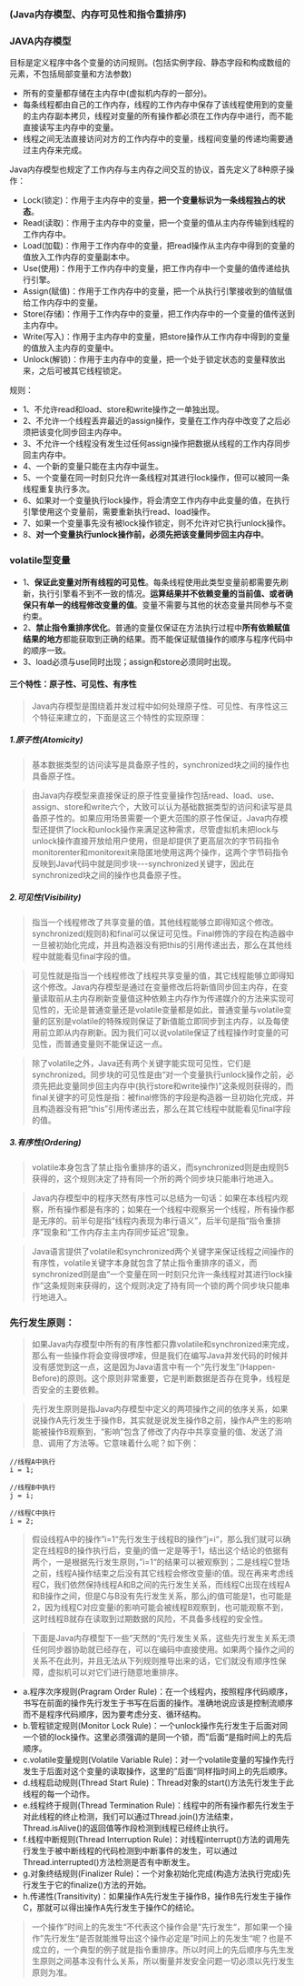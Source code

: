 ###  (Java内存模型、内存可见性和指令重排序)
### JAVA内存模型
目标是定义程序中各个变量的访问规则。(包括实例字段、静态字段和构成数组的元素，不包括局部变量和方法参数)
- 所有的变量都存储在主内存中(虚拟机内存的一部分)。
- 每条线程都由自己的工作内存，线程的工作内存中保存了该线程使用到的变量的主内存副本拷贝，线程对变量的所有操作都必须在工作内存中进行，而不能直接读写主内存中的变量。
- 线程之间无法直接访问对方的工作内存中的变量，线程间变量的传递均需要通过主内存来完成。

Java内存模型也规定了工作内存与主内存之间交互的协议，首先定义了8种原子操作：

- Lock(锁定)：作用于主内存中的变量，**把一个变量标识为一条线程独占的状态**。
- Read(读取)：作用于主内存中的变量，把一个变量的值从主内存传输到线程的工作内存中。
- Load(加载)：作用于工作内存中的变量，把read操作从主内存中得到的变量的值放入工作内存的变量副本中。
- Use(使用)：作用于工作内存中的变量，把工作内存中一个变量的值传递给执行引擎。
- Assign(赋值)：作用于工作内存中的变量，把一个从执行引擎接收到的值赋值给工作内存中的变量。
- Store(存储)：作用于工作内存中的变量，把工作内存中的一个变量的值传送到主内存中。
- Write(写入)：作用于主内存中的变量，把store操作从工作内存中得到的变量的值放入主内存的变量中。
- Unlock(解锁)：作用于主内存中的变量，把一个处于锁定状态的变量释放出来，之后可被其它线程锁定。

规则：
- 1、不允许read和load、store和write操作之一单独出现。
- 2、不允许一个线程丢弃最近的assign操作，变量在工作内存中改变了之后必须把该变化同步回主内存中。
- 3、不允许一个线程没有发生过任何assign操作把数据从线程的工作内存同步回主内存中。
- 4、一个新的变量只能在主内存中诞生。
- 5、一个变量在同一时刻只允许一条线程对其进行lock操作，但可以被同一条线程重复执行多次。
- 6、如果对一个变量执行lock操作，将会清空工作内存中此变量的值，在执行引擎使用这个变量前，需要重新执行read、load操作。
- 7、如果一个变量事先没有被lock操作锁定，则不允许对它执行unlock操作。
- 8、**对一个变量执行unlock操作前，必须先把该变量同步回主内存中**。

### volatile型变量

- 1、**保证此变量对所有线程的可见性**。每条线程使用此类型变量前都需要先刷新，执行引擎看不到不一致的情况。**运算结果并不依赖变量的当前值、或者确保只有单一的线程修改变量的值**。变量不需要与其他的状态变量共同参与不变约束。
- 2、**禁止指令重排序优化**。普通的变量仅保证在方法执行过程中**所有依赖赋值结果的地方**都能获取到正确的结果。而不能保证赋值操作的顺序与程序代码中的顺序一致。
- 3、load必须与use同时出现；assign和store必须同时出现。



#### 三个特性：原子性、可见性、有序性
> Java内存模型是围绕着并发过程中如何处理原子性、可见性、有序性这三个特征来建立的，下面是这三个特性的实现原理：

##### 1.原子性(Atomicity)
>基本数据类型的访问读写是具备原子性的，synchronized块之间的操作也具备原子性。

>由Java内存模型来直接保证的原子性变量操作包括read、load、use、assign、store和write六个，大致可以认为基础数据类型的访问和读写是具备原子性的。如果应用场景需要一个更大范围的原子性保证，Java内存模型还提供了lock和unlock操作来满足这种需求，尽管虚拟机未把lock与unlock操作直接开放给用户使用，但是却提供了更高层次的字节码指令monitorenter和monitorexit来隐匿地使用这两个操作，这两个字节码指令反映到Java代码中就是同步块---synchronized关键字，因此在synchronized块之间的操作也具备原子性。

##### 2.可见性(Visibility)
>指当一个线程修改了共享变量的值，其他线程能够立即得知这个修改。synchronized(规则8)和final可以保证可见性。Final修饰的字段在构造器中一旦被初始化完成，并且构造器没有把this的引用传递出去，那么在其他线程中就能看见final字段的值。

> 可见性就是指当一个线程修改了线程共享变量的值，其它线程能够立即得知这个修改。Java内存模型是通过在变量修改后将新值同步回主内存，在变量读取前从主内存刷新变量值这种依赖主内存作为传递媒介的方法来实现可见性的，无论是普通变量还是volatile变量都是如此，普通变量与volatile变量的区别是volatile的特殊规则保证了新值能立即同步到主内存，以及每使用前立即从内存刷新。因为我们可以说volatile保证了线程操作时变量的可见性，而普通变量则不能保证这一点。

> 除了volatile之外，Java还有两个关键字能实现可见性，它们是synchronized。同步块的可见性是由“对一个变量执行unlock操作之前，必须先把此变量同步回主内存中(执行store和write操作)”这条规则获得的，而final关键字的可见性是指：被final修饰的字段是构造器一旦初始化完成，并且构造器没有把“this”引用传递出去，那么在其它线程中就能看见final字段的值。

##### 3.有序性(Ordering)
>volatile本身包含了禁止指令重排序的语义，而synchronized则是由规则5获得的，这个规则决定了持有同一个所的两个同步块只能串行地进入。

>  Java内存模型中的程序天然有序性可以总结为一句话：如果在本线程内观察，所有操作都是有序的；如果在一个线程中观察另一个线程，所有操作都是无序的。前半句是指“线程内表现为串行语义”，后半句是指“指令重排序”现象和“工作内存主主内存同步延迟”现象。

> Java语言提供了volatile和synchronized两个关键字来保证线程之间操作的有序性，volatile关键字本身就包含了禁止指令重排序的语义，而synchronized则是由“一个变量在同一时刻只允许一条线程对其进行lock操作”这条规则来获得的，这个规则决定了持有同一个锁的两个同步块只能串行地进入。

### 先行发生原则：
> 如果Java内存模型中所有的有序性都只靠volatile和synchronized来完成，那么有一些操作将会变得很啰嗦，但是我们在编写Java并发代码的时候并没有感觉到这一点，这是因为Java语言中有一个“先行发生”(Happen-Before)的原则。这个原则非常重要，它是判断数据是否存在竞争，线程是否安全的主要依赖。

> 先行发生原则是指Java内存模型中定义的两项操作之间的依序关系，如果说操作A先行发生于操作B，其实就是说发生操作B之前，操作A产生的影响能被操作B观察到，“影响”包含了修改了内存中共享变量的值、发送了消息、调用了方法等。它意味着什么呢？如下例：

```
//线程A中执行
i = 1;

//线程B中执行
j = i;

//线程C中执行
i = 2;
```

> 假设线程A中的操作”i=1“先行发生于线程B的操作”j=i“，那么我们就可以确定在线程B的操作执行后，变量j的值一定是等于1，结出这个结论的依据有两个，一是根据先行发生原则，”i=1“的结果可以被观察到；二是线程C登场之前，线程A操作结束之后没有其它线程会修改变量i的值。现在再来考虑线程C，我们依然保持线程A和B之间的先行发生关系，而线程C出现在线程A和B操作之间，但是C与B没有先行发生关系，那么j的值可能是1，也可能是2，因为线程C对应变量i的影响可能会被线程B观察到，也可能观察不到，这时线程B就存在读取到过期数据的风险，不具备多线程的安全性。

> 下面是Java内存模型下一些”天然的“先行发生关系，这些先行发生关系无须任何同步器协助就已经存在，可以在编码中直接使用。如果两个操作之间的关系不在此列，并且无法从下列规则推导出来的话，它们就没有顺序性保障，虚拟机可以对它们进行随意地重排序。

* a.程序次序规则(Pragram Order Rule)：在一个线程内，按照程序代码顺序，书写在前面的操作先行发生于书写在后面的操作。准确地说应该是控制流顺序而不是程序代码顺序，因为要考虑分支、循环结构。
* b.管程锁定规则(Monitor Lock Rule)：一个unlock操作先行发生于后面对同一个锁的lock操作。这里必须强调的是同一个锁，而”后面“是指时间上的先后顺序。
* c.volatile变量规则(Volatile Variable Rule)：对一个volatile变量的写操作先行发生于后面对这个变量的读取操作，这里的”后面“同样指时间上的先后顺序。
* d.线程启动规则(Thread Start Rule)：Thread对象的start()方法先行发生于此线程的每一个动作。
* e.线程终于规则(Thread Termination Rule)：线程中的所有操作都先行发生于对此线程的终止检测，我们可以通过Thread.join()方法结束，Thread.isAlive()的返回值等作段检测到线程已经终止执行。
* f.线程中断规则(Thread Interruption Rule)：对线程interrupt()方法的调用先行发生于被中断线程的代码检测到中断事件的发生，可以通过Thread.interrupted()方法检测是否有中断发生。
* g.对象终结规则(Finalizer Rule)：一个对象初始化完成(构造方法执行完成)先行发生于它的finalize()方法的开始。
* h.传递性(Transitivity)：如果操作A先行发生于操作B，操作B先行发生于操作C，那就可以得出操作A先行发生于操作C的结论。

> 一个操作”时间上的先发生“不代表这个操作会是”先行发生“，那如果一个操作”先行发生“是否就能推导出这个操作必定是”时间上的先发生“呢？也是不成立的，一个典型的例子就是指令重排序。所以时间上的先后顺序与先生发生原则之间基本没有什么关系，所以衡量并发安全问题一切必须以先行发生原则为准。

